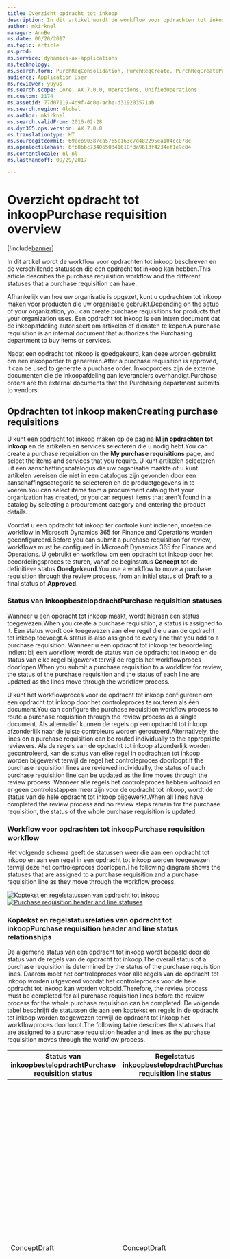 ```yaml
---
title: Overzicht opdracht tot inkoop
description: In dit artikel wordt de workflow voor opdrachten tot inkoop beschreven en de verschillende statussen die een opdracht tot inkoop kan hebben.
author: mkirknel
manager: AnnBe
ms.date: 06/20/2017
ms.topic: article
ms.prod: 
ms.service: dynamics-ax-applications
ms.technology: 
ms.search.form: PurchReqConsolidation, PurchReqCreate, PurchReqCreatePurchDetails, PurchReqCreatePurchListPage, PurchReqTable, PurchReqTableListPage
audience: Application User
ms.reviewer: yuyus
ms.search.scope: Core, AX 7.0.0, Operations, UnifiedOperations
ms.custom: 2174
ms.assetid: 77d07119-4d9f-4c0e-acbe-d319203571ab
ms.search.region: Global
ms.author: mkirknel
ms.search.validFrom: 2016-02-28
ms.dyn365.ops.version: AX 7.0.0
ms.translationtype: HT
ms.sourcegitcommit: 69eeb90387ca5765c163c7d482295ea104cc078c
ms.openlocfilehash: 6fb8bbc7340650341618f3a9613f4234ef1e9c04
ms.contentlocale: nl-nl
ms.lasthandoff: 09/29/2017

---
```


# <a name="purchase-requisition-overview"></a><span data-ttu-id="be6e6-103">Overzicht opdracht tot inkoop</span><span class="sxs-lookup"><span data-stu-id="be6e6-103">Purchase requisition overview</span></span>

[!include[banner](../includes/banner.md)]


<span data-ttu-id="be6e6-104">In dit artikel wordt de workflow voor opdrachten tot inkoop beschreven en de verschillende statussen die een opdracht tot inkoop kan hebben.</span><span class="sxs-lookup"><span data-stu-id="be6e6-104">This article describes the purchase requisition workflow and the different statuses that a purchase requisition can have.</span></span>

<span data-ttu-id="be6e6-105">Afhankelijk van hoe uw organisatie is opgezet, kunt u opdrachten tot inkoop maken voor producten die uw organisatie gebruikt.</span><span class="sxs-lookup"><span data-stu-id="be6e6-105">Depending on the setup of your organization, you can create purchase requisitions for products that your organization uses.</span></span> <span data-ttu-id="be6e6-106">Een opdracht tot inkoop is een intern document dat de inkoopafdeling autoriseert om artikelen of diensten te kopen.</span><span class="sxs-lookup"><span data-stu-id="be6e6-106">A purchase requisition is an internal document that authorizes the Purchasing department to buy items or services.</span></span>  

<span data-ttu-id="be6e6-107">Nadat een opdracht tot inkoop is goedgekeurd, kan deze worden gebruikt om een inkooporder te genereren.</span><span class="sxs-lookup"><span data-stu-id="be6e6-107">After a purchase requisition is approved, it can be used to generate a purchase order.</span></span> <span data-ttu-id="be6e6-108">Inkooporders zijn de externe documenten die de inkoopafdeling aan leveranciers overhandigt.</span><span class="sxs-lookup"><span data-stu-id="be6e6-108">Purchase orders are the external documents that the Purchasing department submits to vendors.</span></span>

## <a name="creating-purchase-requisitions"></a><span data-ttu-id="be6e6-109">Opdrachten tot inkoop maken</span><span class="sxs-lookup"><span data-stu-id="be6e6-109">Creating purchase requisitions</span></span>
<span data-ttu-id="be6e6-110">U kunt een opdracht tot inkoop maken op de pagina **Mijn opdrachten tot inkoop** en de artikelen en services selecteren die u nodig hebt.</span><span class="sxs-lookup"><span data-stu-id="be6e6-110">You can create a purchase requisition on the **My purchase requisitions** page, and select the items and services that you require.</span></span> <span data-ttu-id="be6e6-111">U kunt artikelen selecteren uit een aanschaffingscatalogus die uw organisatie maakte of u kunt artikelen vereisen die niet in een catalogus zijn gevonden door een aanschaffingscategorie te selecteren en de productgegevens in te voeren.</span><span class="sxs-lookup"><span data-stu-id="be6e6-111">You can select items from a procurement catalog that your organization has created, or you can request items that aren't found in a catalog by selecting a procurement category and entering the product details.</span></span>  

<span data-ttu-id="be6e6-112">Voordat u een opdracht tot inkoop ter controle kunt indienen, moeten de workflow in Microsoft Dynamics 365 for Finance and Operations worden geconfigureerd.</span><span class="sxs-lookup"><span data-stu-id="be6e6-112">Before you can submit a purchase requisition for review, workflows must be configured in Microsoft Dynamics 365 for Finance and Operations.</span></span> <span data-ttu-id="be6e6-113">U gebruikt en workflow om een opdracht tot inkoop door het beoordelingsproces te sturen, vanaf de beginstatus **Concept** tot de definitieve status **Goedgekeurd**.</span><span class="sxs-lookup"><span data-stu-id="be6e6-113">You use a workflow to move a purchase requisition through the review process, from an initial status of **Draft** to a final status of **Approved**.</span></span>

### <a name="purchase-requisition-statuses"></a><span data-ttu-id="be6e6-114">Status van inkoopbestelopdracht</span><span class="sxs-lookup"><span data-stu-id="be6e6-114">Purchase requisition statuses</span></span>

<span data-ttu-id="be6e6-115">Wanneer u een opdracht tot inkoop maakt, wordt hieraan een status toegewezen.</span><span class="sxs-lookup"><span data-stu-id="be6e6-115">When you create a purchase requisition, a status is assigned to it.</span></span> <span data-ttu-id="be6e6-116">Een status wordt ook toegewezen aan elke regel die u aan de opdracht tot inkoop toevoegt.</span><span class="sxs-lookup"><span data-stu-id="be6e6-116">A status is also assigned to every line that you add to a purchase requisition.</span></span> <span data-ttu-id="be6e6-117">Wanneer u een opdracht tot inkoop ter beoordeling indient bij een workflow, wordt de status van de opdracht tot inkoop en de status van elke regel bijgewerkt terwijl de regels het workflowproces doorlopen.</span><span class="sxs-lookup"><span data-stu-id="be6e6-117">When you submit a purchase requisition to a workflow for review, the status of the purchase requisition and the status of each line are updated as the lines move through the workflow process.</span></span>  

<span data-ttu-id="be6e6-118">U kunt het workflowproces voor de opdracht tot inkoop configureren om een opdracht tot inkoop door het controleproces te routeren als één document.</span><span class="sxs-lookup"><span data-stu-id="be6e6-118">You can configure the purchase requisition workflow process to route a purchase requisition through the review process as a single document.</span></span> <span data-ttu-id="be6e6-119">Als alternatief kunnen de regels op een opdracht tot inkoop afzonderlijk naar de juiste controleurs worden gerouteerd.</span><span class="sxs-lookup"><span data-stu-id="be6e6-119">Alternatively, the lines on a purchase requisition can be routed individually to the appropriate reviewers.</span></span> <span data-ttu-id="be6e6-120">Als de regels van de opdracht tot inkoop afzonderlijk worden gecontroleerd, kan de status van elke regel in opdrachten tot inkoop worden bijgewerkt terwijl de regel het controleproces doorloopt.</span><span class="sxs-lookup"><span data-stu-id="be6e6-120">If the purchase requisition lines are reviewed individually, the status of each purchase requisition line can be updated as the line moves through the review process.</span></span> <span data-ttu-id="be6e6-121">Wanneer alle regels het controleproces hebben voltooid en er geen controlestappen meer zijn voor de opdracht tot inkoop, wordt de status van de hele opdracht tot inkoop bijgewerkt.</span><span class="sxs-lookup"><span data-stu-id="be6e6-121">When all lines have completed the review process and no review steps remain for the purchase requisition, the status of the whole purchase requisition is updated.</span></span>

### <a name="purchase-requisition-workflow"></a><span data-ttu-id="be6e6-122">Workflow voor opdrachten tot inkoop</span><span class="sxs-lookup"><span data-stu-id="be6e6-122">Purchase requisition workflow</span></span>

<span data-ttu-id="be6e6-123">Het volgende schema geeft de statussen weer die aan een opdracht tot inkoop en aan een regel in een opdracht tot inkoop worden toegewezen terwijl deze het controleproces doorlopen.</span><span class="sxs-lookup"><span data-stu-id="be6e6-123">The following diagram shows the statuses that are assigned to a purchase requisition and a purchase requisition line as they move through the workflow process.</span></span>  

<span data-ttu-id="be6e6-124">[![Koptekst en regelstatussen van opdracht tot inkoop](./media/purchasereq_headerline_statuses.jpg)](./media/purchasereq_headerline_statuses.jpg)</span><span class="sxs-lookup"><span data-stu-id="be6e6-124">[![Purchase requisition header and line statuses](./media/purchasereq_headerline_statuses.jpg)](./media/purchasereq_headerline_statuses.jpg)</span></span>

### <a name="purchase-requisition-header-and-line-status-relationships"></a><span data-ttu-id="be6e6-125">Koptekst en regelstatusrelaties van opdracht tot inkoop</span><span class="sxs-lookup"><span data-stu-id="be6e6-125">Purchase requisition header and line status relationships</span></span>

<span data-ttu-id="be6e6-126">De algemene status van een opdracht tot inkoop wordt bepaald door de status van de regels van de opdracht tot inkoop.</span><span class="sxs-lookup"><span data-stu-id="be6e6-126">The overall status of a purchase requisition is determined by the status of the purchase requisition lines.</span></span> <span data-ttu-id="be6e6-127">Daarom moet het controleproces voor alle regels van de opdracht tot inkoop worden uitgevoerd voordat het controleproces voor de hele opdracht tot inkoop kan worden voltooid.</span><span class="sxs-lookup"><span data-stu-id="be6e6-127">Therefore, the review process must be completed for all purchase requisition lines before the review process for the whole purchase requisition can be completed.</span></span> <span data-ttu-id="be6e6-128">De volgende tabel beschrijft de statussen die aan een koptekst en regels in de opdracht tot inkoop worden toegewezen terwijl de opdracht tot inkoop het workflowproces doorloopt.</span><span class="sxs-lookup"><span data-stu-id="be6e6-128">The following table describes the statuses that are assigned to a purchase requisition header and lines as the purchase requisition moves through the workflow process.</span></span>

<table>
<thead>
<tr class="header">
<th><span data-ttu-id="be6e6-129">Status van inkoopbestelopdracht</span><span class="sxs-lookup"><span data-stu-id="be6e6-129">Purchase requisition status</span></span></th>
<th><span data-ttu-id="be6e6-130">Regelstatus inkoopbestelopdracht</span><span class="sxs-lookup"><span data-stu-id="be6e6-130">Purchase requisition line status</span></span></th>
<th><span data-ttu-id="be6e6-131">Beschrijving</span><span class="sxs-lookup"><span data-stu-id="be6e6-131">Description</span></span></th>
</tr>
</thead>
<tbody>
<tr class="odd">
<td><span data-ttu-id="be6e6-132">Concept</span><span class="sxs-lookup"><span data-stu-id="be6e6-132">Draft</span></span></td>
<td><span data-ttu-id="be6e6-133">Concept</span><span class="sxs-lookup"><span data-stu-id="be6e6-133">Draft</span></span></td>
<td><span data-ttu-id="be6e6-134">De opdracht tot inkoop en de regel van de opdracht tot inkoop zijn gemaakt, maar zijn niet ter controle ingediend.</span><span class="sxs-lookup"><span data-stu-id="be6e6-134">The purchase requisition and purchase requisition line have been created, but they haven't been submitted for review.</span></span> <span data-ttu-id="be6e6-135">Opdrachten tot inkoop en regels in een opdracht tot inkoop die de status <strong>Concept</strong> hebben, kunnen worden gewijzigd. Een opdracht tot inkoop of regel in een opdracht tot inkoop heeft ook de status <strong>Concept</strong> als deze is ingetrokken maar niet opnieuw werd ingediend voor controle.<strong>Opmerking:</strong> U kunt een opdracht tot inkoop op documentniveau indienen of intrekken.</span><span class="sxs-lookup"><span data-stu-id="be6e6-135">Purchase requisitions and purchase requisition lines that have a status of <strong>Draft</strong> can be modified.A purchase requisition or purchase requisition line also has a status of <strong>Draft</strong> if it has been recalled but hasn't been resubmitted for review.<strong>Note:</strong> You can submit or recall a purchase requisition at the document level.</span></span> <span data-ttu-id="be6e6-136">U kunt echter geen afzonderlijke regel in een opdracht tot inkoop intrekken.</span><span class="sxs-lookup"><span data-stu-id="be6e6-136">However, you can't submit or recall a single purchase requisition line.</span></span></td>
</tr>
<tr class="even">
<td><span data-ttu-id="be6e6-137">Wordt gecontroleerd</span><span class="sxs-lookup"><span data-stu-id="be6e6-137">In review</span></span></td>
<td><ul>
<li><span data-ttu-id="be6e6-138">Wordt gecontroleerd</span><span class="sxs-lookup"><span data-stu-id="be6e6-138">In review</span></span></li>
<li><span data-ttu-id="be6e6-139">Geweigerd</span><span class="sxs-lookup"><span data-stu-id="be6e6-139">Rejected</span></span></li>
</ul></td>
<td><span data-ttu-id="be6e6-140">Als de workflow is geconfigureerd om de regels in een opdracht tot inkoop naar individuele controleurs te routeren, dan kan elke regel de status <strong>Wordt gecontroleerd</strong> of <strong>Geweigerd</strong> hebben.</span><span class="sxs-lookup"><span data-stu-id="be6e6-140">If the workflow has been configured to route purchase requisition lines to individual reviewers, each line can have a status of <strong>In review</strong> or <strong>Rejected</strong>.</span></span> <span data-ttu-id="be6e6-141">De status van de opdracht tot inkoop wordt bijgewerkt wanneer het controleproces voor alle regels in de opdracht tot inkoop is voltooid en er geen controlestappen meer zijn voor de opdracht tot inkoop.</span><span class="sxs-lookup"><span data-stu-id="be6e6-141">The purchase requisition status is updated when the review process is completed for all purchase requisition lines and no review steps remain for the purchase requisition.</span></span>
<ul>
<li><span data-ttu-id="be6e6-142"><strong>Wordt gecontroleerd</strong> - De regels van de opdracht tot inkoop zijn ingediend ter beoordeling.</span><span class="sxs-lookup"><span data-stu-id="be6e6-142"><strong>In review</strong> – The purchase requisition lines have been submitted for review.</span></span> <span data-ttu-id="be6e6-143">Wanneer een regel in een opdracht tot inkoop het workflowproces heeft voltooid, blijft de status <strong>Wordt gecontroleerd</strong> totdat overige regels van de opdracht tot inkoop zijn beoordeeld.</span><span class="sxs-lookup"><span data-stu-id="be6e6-143">When the workflow process is completed for a purchase requisition line, the status of that line remains <strong>In review</strong> until all remaining purchase requisition lines have been reviewed.</span></span></li>
<li><span data-ttu-id="be6e6-144"><strong>Geweigerd:</strong> Een regel van een inkoopopdracht is geweigerd.</span><span class="sxs-lookup"><span data-stu-id="be6e6-144"><strong>Rejected</strong> – A purchase requisition line has been rejected.</span></span> <span data-ttu-id="be6e6-145">Regels van een opdracht tot inkoop die zijn geweigerd, kunnen worden aangepast en opnieuw ingediend.</span><span class="sxs-lookup"><span data-stu-id="be6e6-145">Purchase requisition lines that are rejected can be modified and resubmitted.</span></span></li>
</ul>
<span data-ttu-id="be6e6-146">Als u een regel in een opdracht tot inkoop die is afgewezen opnieuw indient, dan begint het controleproces voor alle regels in de opdracht tot inkoop die nog moeten worden gecontroleerd opnieuw.</span><span class="sxs-lookup"><span data-stu-id="be6e6-146">If you resubmit a purchase requisition line that has been rejected, the review process starts over for all lines in the purchase requisition that are still in review.</span></span> <span data-ttu-id="be6e6-147"><strong>Opmerking:</strong> U kunt een opdracht tot inkoop intrekken die al is ingediend.</span><span class="sxs-lookup"><span data-stu-id="be6e6-147"><strong>Note:</strong> You can recall a purchase requisition that has already been submitted.</span></span> <span data-ttu-id="be6e6-148">Wanneer u een opdracht tot inkoop intrekt, worden alle andere regels in de opdracht tot inkoop ook ingetrokken.</span><span class="sxs-lookup"><span data-stu-id="be6e6-148">When you recall a purchase requisition, all other purchase requisition lines are also recalled.</span></span> <span data-ttu-id="be6e6-149">Regels van een opdracht tot inkoop die zijn ingetrokken, kunnen worden verwijderd.</span><span class="sxs-lookup"><span data-stu-id="be6e6-149">Purchase requisition lines that have been recalled can be deleted.</span></span></td>
</tr>
<tr class="odd">
<td><span data-ttu-id="be6e6-150">Geweigerd</span><span class="sxs-lookup"><span data-stu-id="be6e6-150">Rejected</span></span></td>
<td><span data-ttu-id="be6e6-151">Geweigerd</span><span class="sxs-lookup"><span data-stu-id="be6e6-151">Rejected</span></span></td>
<td><span data-ttu-id="be6e6-152">De geselecteerde opdracht tot inkoop en alle opdracht tot inkoopregels zijn geweigerd.</span><span class="sxs-lookup"><span data-stu-id="be6e6-152">The purchase requisition and all purchase requisition lines have been rejected.</span></span> <span data-ttu-id="be6e6-153">Opdrachten tot inkoop en regels in een opdracht tot inkoop die zijn geweigerd, kunnen opnieuw worden ingediend.</span><span class="sxs-lookup"><span data-stu-id="be6e6-153">Purchase requisitions and purchase requisition lines that have been rejected can be resubmitted.</span></span></td>
</tr>
<tr class="even">
<td><span data-ttu-id="be6e6-154">Goedgekeurd</span><span class="sxs-lookup"><span data-stu-id="be6e6-154">Approved</span></span></td>
<td><ul>
<li><span data-ttu-id="be6e6-155">Goedgekeurd</span><span class="sxs-lookup"><span data-stu-id="be6e6-155">Approved</span></span></li>
<li><span data-ttu-id="be6e6-156">Geannuleerd</span><span class="sxs-lookup"><span data-stu-id="be6e6-156">Cancelled</span></span></li>
<li><span data-ttu-id="be6e6-157">Gesloten</span><span class="sxs-lookup"><span data-stu-id="be6e6-157">Closed</span></span></li>
</ul></td>
<td><span data-ttu-id="be6e6-158">Alle regels van de opdracht tot inkoop hebben het controleproces voltooid en er zijn geen controlestappen meer voor de opdracht tot inkoop.</span><span class="sxs-lookup"><span data-stu-id="be6e6-158">All purchase requisition lines have completed the review process, and there are no more review steps for the purchase requisition.</span></span>
<ul>
<li><span data-ttu-id="be6e6-159"><strong>Goedgekeurd</strong> - Het controleproces voor de regel van de opdracht tot inkoop is voltooid en de regel is goedgekeurd.</span><span class="sxs-lookup"><span data-stu-id="be6e6-159"><strong>Approved</strong> – The review process for a purchase requisition line has been completed, and the line is approved.</span></span></li>
<li><span data-ttu-id="be6e6-160"><strong>Geannuleerd</strong> - De regel in de opdracht tot inkoop is goedgekeurd, maar is geannuleerd omdat deze niet meer vereist is.</span><span class="sxs-lookup"><span data-stu-id="be6e6-160"><strong>Cancelled</strong> – The purchase requisition line was approved, but it has been canceled because it's no longer required.</span></span> <span data-ttu-id="be6e6-161">Alleen regels van een opdracht tot inkoop die zijn goedgekeurd, kunnen worden geannuleerd.</span><span class="sxs-lookup"><span data-stu-id="be6e6-161">Only purchase requisition lines that have been approved can be canceled.</span></span></li>
<li><span data-ttu-id="be6e6-162"><strong>Afgesloten</strong> - De regel in de opdracht tot inkoop is goedgekeurd en de documenten zijn gegenereerd, afhankelijk van het bestelopdrachtdoel.</span><span class="sxs-lookup"><span data-stu-id="be6e6-162"><strong>Closed</strong> – The purchase requisition line was approved, and documents have been generated, depending on the requisition purpose.</span></span>
<ul>
<li><span data-ttu-id="be6e6-163">Als het doel van de bestelopdracht verbruik is, wordt er een inkooporder is gegenereerd voor de regel van de opdracht tot inkoop.</span><span class="sxs-lookup"><span data-stu-id="be6e6-163">If the requisition purpose is consumption, a purchase order has been generated for the purchase requisition line.</span></span></li>
<li><span data-ttu-id="be6e6-164">Als het doel van de opdracht aanvulling is, zijn een of meer fulfillment-documenten gegenereerd.</span><span class="sxs-lookup"><span data-stu-id="be6e6-164">If the requisition purpose is replenishment, one or more fulfillment documents have been generated.</span></span></li>
</ul></li>
</ul></td>
</tr>
<tr class="odd">
<td><span data-ttu-id="be6e6-165">Geannuleerd</span><span class="sxs-lookup"><span data-stu-id="be6e6-165">Cancelled</span></span></td>
<td><span data-ttu-id="be6e6-166">Geannuleerd</span><span class="sxs-lookup"><span data-stu-id="be6e6-166">Cancelled</span></span></td>
<td><span data-ttu-id="be6e6-167">De opdracht tot inkoop en alle regels in de opdracht tot inkoop zijn geannuleerd.<strong>Opmerking:</strong> Als u een artikel op een regel in de opdracht tot inkoop niet meer nodig hebt, moet u de regel in de opdracht tot inkoop annuleren als deze al is goedgekeurd.</span><span class="sxs-lookup"><span data-stu-id="be6e6-167">The purchase requisition and all purchase requisition lines have been canceled.<strong>Note:</strong> If you no longer require an item that is on a purchase requisition line, you must cancel the purchase requisition line if it has already been approved.</span></span> <span data-ttu-id="be6e6-168">Alleen regels van een opdracht tot inkoop die zijn goedgekeurd, kunnen worden geannuleerd.</span><span class="sxs-lookup"><span data-stu-id="be6e6-168">Only purchase requisition lines that have been approved can be canceled.</span></span> <span data-ttu-id="be6e6-169">Als er regels in de opdracht tot inkoop nog moeten worden gecontroleerd, dan heeft de opdracht tot inkoop de status <strong>Wordt gecontroleerd</strong>.</span><span class="sxs-lookup"><span data-stu-id="be6e6-169">If any purchase requisition lines are in review, the purchase requisition will have a status of <strong>In review</strong>.</span></span> <span data-ttu-id="be6e6-170">In dit geval kunt u de opdracht tot inkoop intrekken en de juiste regel in de opdracht tot inkoop verwijderen.</span><span class="sxs-lookup"><span data-stu-id="be6e6-170">In this case, you can recall the purchase requisition and delete the appropriate purchase requisition line.</span></span></td>
</tr>
<tr class="even">
<td><span data-ttu-id="be6e6-171">Gesloten</span><span class="sxs-lookup"><span data-stu-id="be6e6-171">Closed</span></span></td>
<td><ul>
<li><span data-ttu-id="be6e6-172">Gesloten</span><span class="sxs-lookup"><span data-stu-id="be6e6-172">Closed</span></span></li>
<li><span data-ttu-id="be6e6-173">Geannuleerd</span><span class="sxs-lookup"><span data-stu-id="be6e6-173">Cancelled</span></span></li>
</ul></td>
<td><span data-ttu-id="be6e6-174">De opdracht tot aankoop is afgesloten en een of meer voldoeningsdocumenten zijn gegenereerd.</span><span class="sxs-lookup"><span data-stu-id="be6e6-174">The purchase requisition is closed, and one or more fulfillment documents have been generated.</span></span>
<ul>
<li><span data-ttu-id="be6e6-175"><strong>Afgesloten</strong> - De regel in de opdracht tot inkoop is goedgekeurd en de documenten zijn gegenereerd, afhankelijk van het bestelopdrachtdoel.</span><span class="sxs-lookup"><span data-stu-id="be6e6-175"><strong>Closed</strong> – The purchase requisition line was approved, and documents have been generated, depending on the requisition purpose.</span></span>
<ul>
<li><span data-ttu-id="be6e6-176">Als het doel van de bestelopdracht verbruik is, wordt er een inkooporder is gegenereerd voor de regel van de opdracht tot inkoop.</span><span class="sxs-lookup"><span data-stu-id="be6e6-176">If the requisition purpose is consumption, a purchase order has been generated for the purchase requisition line.</span></span></li>
<li><span data-ttu-id="be6e6-177">Als het doel van de opdracht aanvulling is, zijn een of meer fulfillment-documenten gegenereerd.</span><span class="sxs-lookup"><span data-stu-id="be6e6-177">If the requisition purpose is replenishment, one or more fulfillment documents have been generated.</span></span></li>
</ul></li>
<li><span data-ttu-id="be6e6-178"><strong>Geannuleerd</strong> - De regel in de opdracht tot inkoop is goedgekeurd, maar is geannuleerd omdat deze niet meer vereist is.</span><span class="sxs-lookup"><span data-stu-id="be6e6-178"><strong>Cancelled</strong> – The purchase requisition line was approved, but it has been canceled because it's no longer required.</span></span> <span data-ttu-id="be6e6-179">Alleen regels van een opdracht tot inkoop die zijn goedgekeurd, kunnen worden geannuleerd.</span><span class="sxs-lookup"><span data-stu-id="be6e6-179">Only purchase requisition lines that have been approved can be canceled.</span></span></li>
</ul><span data-ttu-id="be6e6-180">
<strong>Opmerking:</strong> Als u een artikel op een regel in een opdracht tot inkoop die als is afgesloten niet meer nodig hebt, moet u de regel op het verwerkingsdocument annuleren dat is gegeneerd voor de regel in de opdracht tot inkoop.</span><span class="sxs-lookup"><span data-stu-id="be6e6-180">
<strong>Note:</strong> If you no longer require an item on a purchase requisition line that has been closed, you must cancel the line on the fulfillment document that was generated for the purchase requisition line.</span></span></td>
</tr>
</tbody>
</table>

## <a name="distributing-costs-to-multiple-financial-accounts"></a><span data-ttu-id="be6e6-181">Kosten verdelen over meerdere financiële rekeningen</span><span class="sxs-lookup"><span data-stu-id="be6e6-181">Distributing costs to multiple financial accounts</span></span>
<span data-ttu-id="be6e6-182">U kunt in een opdracht tot inkoop de kosten van een product over meerdere financiële rekeningen verspreiden.</span><span class="sxs-lookup"><span data-stu-id="be6e6-182">You can distribute the cost of a product that is included in a purchase requisition to multiple financial accounts.</span></span> <span data-ttu-id="be6e6-183">Als uw organisatie dimensies gebruikt, zoals kostencentra en afdelingen, kunt u de kosten van een product verspreiden over dimensies voor financiële rekeningen.</span><span class="sxs-lookup"><span data-stu-id="be6e6-183">If your organization uses dimensions, such as cost centers and departments, you can distribute the cost of a product to dimensions for financial accounts.</span></span>

## <a name="requisition-purposes"></a><span data-ttu-id="be6e6-184">Bestelopdrachtdoelen</span><span class="sxs-lookup"><span data-stu-id="be6e6-184">Requisition purposes</span></span>
<span data-ttu-id="be6e6-185">De bestelopdrachtdoelen maken het proces van de uitvoering van opdrachten tot vraag meer flexibel.</span><span class="sxs-lookup"><span data-stu-id="be6e6-185">Requisition purposes make the process of fulfilling requisition demand more flexible.</span></span> <span data-ttu-id="be6e6-186">Bij het maken van een opdracht kunt u er één van twee doelen aan toewijzen: verbruik of aanvulling.</span><span class="sxs-lookup"><span data-stu-id="be6e6-186">When you create a requisition, you can assign one of two purposes to it: consumption or replenishment.</span></span> <span data-ttu-id="be6e6-187">Afhankelijk van het bestelopdrachtdoel en hoe uw organisatie is geconfigureerd, kan aan een bestelvraag worden voldaan met een inkooporder, een transferorder, een productieorder of een kanban.</span><span class="sxs-lookup"><span data-stu-id="be6e6-187">Depending on the requisition purpose and the setup of your organization, requisition demand can be fulfilled by a purchase order, transfer order, production order, or kanban.</span></span>  

<span data-ttu-id="be6e6-188">In het inkoopbeleid kunt u de bestelopdrachtdoelen bepalen die beschikbaar zijn bij het maken van een opdracht voor uw organisatie.</span><span class="sxs-lookup"><span data-stu-id="be6e6-188">In the procurement policies, you can control the requisition purposes that are available when a requisition is created for your organization.</span></span>

### <a name="requisitions-that-have-a-purpose-of-consumption"></a><span data-ttu-id="be6e6-189">Opdrachten bestemd voor verbruik</span><span class="sxs-lookup"><span data-stu-id="be6e6-189">Requisitions that have a purpose of consumption</span></span>

<span data-ttu-id="be6e6-190">Een opdracht die een verbruiksdoel heeft, vertegenwoordigt een vraag naar artikelen of services die intern worden gebruikt door uw organisatie.</span><span class="sxs-lookup"><span data-stu-id="be6e6-190">A requisition that has a purpose of consumption represents demand for items or services that will be used internally by your organization.</span></span> <span data-ttu-id="be6e6-191">De vraag dat dit type opdracht maakt, wordt altijd voldaan door een inkooporder.</span><span class="sxs-lookup"><span data-stu-id="be6e6-191">The demand that is created by this kind of requisition is always fulfilled by a purchase order.</span></span> <span data-ttu-id="be6e6-192">Als Microsoft Dynamics 365 for Finance and Operations zo is ingesteld dat inkooporders automatisch worden gegenereerd, worden inkooporders gemaakt nadat de opdracht tot inkoop is goedgekeurd.</span><span class="sxs-lookup"><span data-stu-id="be6e6-192">If Microsoft Dynamics 365 for Finance and Operations is set up to automatically generate purchase orders, purchase orders are created after the purchase requisition is approved.</span></span>

### <a name="requisitions-that-have-a-purpose-of-replenishment"></a><span data-ttu-id="be6e6-193">Opdrachten bestemd voor aanvulling</span><span class="sxs-lookup"><span data-stu-id="be6e6-193">Requisitions that have a purpose of replenishment</span></span>

<span data-ttu-id="be6e6-194">Een opdracht die een aanvullingsdoel heeft, vertegenwoordigt een verzoek voor het aanvullen van de voorraad.</span><span class="sxs-lookup"><span data-stu-id="be6e6-194">A requisition that has a purpose of replenishment represents demand to replenish inventory.</span></span> <span data-ttu-id="be6e6-195">U maakt bijvoorbeeld een opdracht om producten aan te vullen zodat ze op een specifiek moment kunnen worden verkocht op een specifieke detailhandellocatie.</span><span class="sxs-lookup"><span data-stu-id="be6e6-195">For example, you create a requisition to replenish items so that they can be sold at a specific retail location at a specific time.</span></span> <span data-ttu-id="be6e6-196">De vraag die is gemaakt door dit soort opdracht kan worden voldaan door inkooporder, transferorder, productieorder of kanban.</span><span class="sxs-lookup"><span data-stu-id="be6e6-196">The demand that is created by this kind of requisition can be fulfilled by a purchase order, transfer order, production order, or kanban.</span></span>  

<span data-ttu-id="be6e6-197">Wanneer de opdracht een aanvullingsdoel heeft, wordt vraag uitgedrukt als een aantal in plaats van een geldbedrag.</span><span class="sxs-lookup"><span data-stu-id="be6e6-197">When the requisition purpose is replenishment, demand is expressed as a quantity instead of a monetary amount.</span></span> <span data-ttu-id="be6e6-198">Daarom zijn vorderingsboekhouding, budgettaire controle, bedrijfsregels voor vaststellen van vaste activa (BRAD), projectboekhouding en alle bijbehorende regels niet van toepassing.</span><span class="sxs-lookup"><span data-stu-id="be6e6-198">Therefore, encumbrance accounting, budgetary control, business rules for fixed asset determination (BRAD), project accounting, and any related rules don't apply.</span></span> <span data-ttu-id="be6e6-199">Alleen producten die zijn aangelegd en vrijgegeven voor de opgegeven rechtspersoon kunnen gebruikt worden om te voldoen aan een aanvullingsopdracht.</span><span class="sxs-lookup"><span data-stu-id="be6e6-199">Only products that are stocked and released to the specified legal entity can fulfill replenishment requisition demand.</span></span> <span data-ttu-id="be6e6-200">Als u de producten wilt definiëren die beschikbaar zijn wanneer het bestelopdrachtdoel is vervuld, gebruikt u de pagina **Toegangsbeleidsregel voor aanvullingscategorie**.</span><span class="sxs-lookup"><span data-stu-id="be6e6-200">To define the products that are available when the requisition purpose is replenishment, use the **Replenishment category access policy rule** page.</span></span>  

<span data-ttu-id="be6e6-201">Als u opdrachten tot inkoop met een aanvullingsdoel wilt gebruiken, moet u een hoofdplanning opzetten om de opdrachtvraag op te nemen.</span><span class="sxs-lookup"><span data-stu-id="be6e6-201">To use purchase requisitions that have a purpose of replenishment, you must set up master scheduling to include requisition demand.</span></span> <span data-ttu-id="be6e6-202">De uitvoermethode voor de vraag die door dit soort opdracht is gecreëerd, wordt dan automatisch bepaald op basis van het leveringsbeleid dat is ingesteld voor de artikelen in uw organisatie en gepland via de hoofdplanning.</span><span class="sxs-lookup"><span data-stu-id="be6e6-202">The fulfillment method for the demand that is created by this kind of requisition is then determined automatically, based on the supply policies that have been set up for the items in your organization and planned by using master scheduling.</span></span>

## <a name="purchase-requisitions-and-requests-for-quotation"></a><span data-ttu-id="be6e6-203">Opdrachten tot inkoop en offerteaanvragen</span><span class="sxs-lookup"><span data-stu-id="be6e6-203">Purchase requisitions and requests for quotation</span></span>
<span data-ttu-id="be6e6-204">In sommige gevallen moet u een proces voor offerteaanvraag (RFQ) opstarten om de leverancier en de prijs te identificeren voor producten die in een opdracht tot inkoop worden aangevraagd.</span><span class="sxs-lookup"><span data-stu-id="be6e6-204">In some cases, you must start a request for quotation (RFQ) process to identify the vendor and price for products that are requested in a purchase requisition.</span></span> <span data-ttu-id="be6e6-205">Een offerteaanvraag kan worden gegenereerd wanneer de opdracht tot inkoop wordt gecontroleerd.</span><span class="sxs-lookup"><span data-stu-id="be6e6-205">An RFQ can be generated when the purchase requisition is in review.</span></span> <span data-ttu-id="be6e6-206">Als u een bod accepteert, wordt de informatie over de leverancier, prijs enzovoort overgeboekt naar de opdracht tot inkoop.</span><span class="sxs-lookup"><span data-stu-id="be6e6-206">When you accept a bid, information about the vendor, price, and so on, is transferred to the requisition.</span></span>  

<span data-ttu-id="be6e6-207">U kunt een opdracht tot inkoop in de wachtstand plaatsen door het selecteren van het selectievakje **In wachtstand** op de pagina **Details opdracht tot inkoop**.</span><span class="sxs-lookup"><span data-stu-id="be6e6-207">You can put a purchase requisition on hold by selecting the **On hold** check box on the **Purchase requisition details** page.</span></span> <span data-ttu-id="be6e6-208">Verwerking van de opdracht tot inkoop kan alleen worden voortgezet nadat u de blokkering hebt verwijderd door het selectievakje uit te schakelen.</span><span class="sxs-lookup"><span data-stu-id="be6e6-208">Processing of the purchase requisition can continue only after you remove the hold by clearing the check box.</span></span>  

<span data-ttu-id="be6e6-209">**Opmerking:** In eProcurement kan de offerteaanvraag voor uw opdracht tot inkoop leveranciers mogelijk toestaan om alternatieve regels toe te voegen.</span><span class="sxs-lookup"><span data-stu-id="be6e6-209">**Note:** In eProcurement, the RFQ for your purchase requisition might allow vendors to add alternate lines.</span></span> <span data-ttu-id="be6e6-210">In dit geval geeft uw opdracht tot inkoop goedgekeurd alternatieven weer.</span><span class="sxs-lookup"><span data-stu-id="be6e6-210">In this case, your purchase requisition will reflect approved alternates.</span></span>

## <a name="demand-consolidation"></a><span data-ttu-id="be6e6-211">Vraagconsolidatie</span><span class="sxs-lookup"><span data-stu-id="be6e6-211">Demand consolidation</span></span>
<span data-ttu-id="be6e6-212">Door inkoopbestelopdrachtregels van meerdere inkoopbestelopdrachten samen te voegen, kunt u uw onderhandelingspositie met uw leveranciers verstevigen om betere prijzen, lagere verzendkosten en lagere overheadkosten te verkrijgen.</span><span class="sxs-lookup"><span data-stu-id="be6e6-212">By consolidating purchase requisition lines from multiple purchase requisitions, you can increase your negotiating power with your vendors to achieve better pricing, lower shipping and handling costs, and reduced overhead costs.</span></span>  

<span data-ttu-id="be6e6-213">Inkoopbestelopdrachtregels komen enkel in aanmerking voor samenvoegen als de volgende beweringen waar zijn:</span><span class="sxs-lookup"><span data-stu-id="be6e6-213">Purchase requisition lines are eligible for demand consolidation only if the following statements are true:</span></span>

-   <span data-ttu-id="be6e6-214">De inkoopbestelopdracht is goedgekeurd.</span><span class="sxs-lookup"><span data-stu-id="be6e6-214">The purchase requisition has been approved.</span></span>
-   <span data-ttu-id="be6e6-215">De inkoopbestelopdracht voldoet aan de criteria van het inkoopbeleid voor handmatige verwerking en samenvoegen.</span><span class="sxs-lookup"><span data-stu-id="be6e6-215">The purchase requisition meets the purchasing policy rule criteria for manual processing and demand consolidation.</span></span>

<span data-ttu-id="be6e6-216">Goedgekeurde regels voor opdracht tot inkoop die aan de criteria voor handmatige verwerking voldoen worden op de pagina **Goedgekeurde opdrachten tot inkoop vrijgeven** weergegeven.</span><span class="sxs-lookup"><span data-stu-id="be6e6-216">Approved purchase requisition lines that meet the criteria for manual processing are listed on the **Release approved purchase requisitions** page.</span></span> <span data-ttu-id="be6e6-217">Als een regel in de opdracht tot inkoop ook voldoet aan de criteria voor vraagconsolidatie, kan de regel worden toegevoegd aan een samenvoegingsmogelijkheid.</span><span class="sxs-lookup"><span data-stu-id="be6e6-217">If a purchase requisition line also meets the criteria for demand consolidation, the line can be added to a consolidation opportunity.</span></span>  

<span data-ttu-id="be6e6-218">Een samenvoegingsmogelijkheid is een reeks regels in de opdracht voor inkoop die samen worden gegroepeerd zodat inkoper met leveranciers kan onderhandelenv voor de beste deal.</span><span class="sxs-lookup"><span data-stu-id="be6e6-218">A consolidation opportunity is a set of purchase requisition lines that are grouped together, so that the purchasing professional can negotiate the best deal with vendors.</span></span> <span data-ttu-id="be6e6-219">Regels in de opdracht tot inkoop die u selecteert voor een samenvoegingsmogelijkheid worden op de pagina **Consolidatie opdracht tot inkoop** weergegeven.</span><span class="sxs-lookup"><span data-stu-id="be6e6-219">Purchase requisition lines that you select for a consolidation opportunity appear on the **Purchase requisition consolidation** page.</span></span> <span data-ttu-id="be6e6-220">U kunt de regels op deze pagina wijzigen, als er wijzigingen nodig zijn.</span><span class="sxs-lookup"><span data-stu-id="be6e6-220">You can modify the lines on this page, if changes are required.</span></span> <span data-ttu-id="be6e6-221">U kunt ook nieuwe regels toevoegen aan de samenvoegingsmogelijkheid of bestaande regels verwijderen.</span><span class="sxs-lookup"><span data-stu-id="be6e6-221">You can also add new lines to the consolidation opportunity or remove existing lines.</span></span>  

<span data-ttu-id="be6e6-222">Nadat u opdrachtregels aan een samenvoegingsmogelijkheid hebt toegevoegd en vereiste wijzigingen hebt aangebracht, kunt u een inkooporder maken voor de samengevoegde regels in de opdracht tot inkoop.</span><span class="sxs-lookup"><span data-stu-id="be6e6-222">After you add requisition lines to a consolidation opportunity and make any changes that you require, you can create a purchase order for the consolidated purchase requisition lines.</span></span>  

<span data-ttu-id="be6e6-223">**Opmerking:** Wijzigingen die u aanbrengt aan een opdracht tot inkoop op de pagina **Consolidatie opdracht tot inkoop** worden weergegeven op de inkooporder die u maakt.</span><span class="sxs-lookup"><span data-stu-id="be6e6-223">**Note:** Changes that you make to a purchase requisition line on the **Purchase requisition consolidation** page are reflected on the purchase order that you create.</span></span> <span data-ttu-id="be6e6-224">In de opdracht tot inkoop blijft de regel ongewijzigd, zodat de geschiedenis wordt behouden.</span><span class="sxs-lookup"><span data-stu-id="be6e6-224">However, the line remains unchanged in the purchase requisition, so that its history is preserved.</span></span>  

<span data-ttu-id="be6e6-225">Als u een inkooporder wilt maken voor regels in de opdracht tot inkoop die niet in aanmerking komen voor consolidatie of die niet zijn geselecteerd voor een samenvoegingsmogelijkheid, moet u de regels handmatig verwerken.</span><span class="sxs-lookup"><span data-stu-id="be6e6-225">To create a purchase order for purchase requisition lines that aren't eligible for demand consolidation or aren't selected for a consolidation opportunity, you must process the lines manually.</span></span>

### <a name="consolidating-purchase-requisition-lines"></a><span data-ttu-id="be6e6-226">Inkoopbestelopdrachtregels samenvoegen</span><span class="sxs-lookup"><span data-stu-id="be6e6-226">Consolidating purchase requisition lines</span></span>

<span data-ttu-id="be6e6-227">Het proces voor consolidatie van de vraag wordt gestart wanneer een opdracht tot inkoop is goedgekeurd in een werkstroom en, als budgetbeheer is geconfigureerd voor uw organisatie, wanneer de budgetreserveringen en voorvorderingen zijn opgenomen.</span><span class="sxs-lookup"><span data-stu-id="be6e6-227">The process for demand consolidation starts when a purchase requisition is approved in a workflow and, if budget control is configured for your organization, when the budget reservations and pre-encumbrances have been recorded.</span></span> <span data-ttu-id="be6e6-228">Het volgende schema geeft de processtroom voor consolidatie van de vraag weer.</span><span class="sxs-lookup"><span data-stu-id="be6e6-228">The following diagram shows the process flow for demand consolidation.</span></span>  

<span data-ttu-id="be6e6-229">[![Processtroom voor vraagconsolidatie](./media/demand-consolidation.gif)](./media/demand-consolidation.gif)</span><span class="sxs-lookup"><span data-stu-id="be6e6-229">[![Process flow for demand consolidation](./media/demand-consolidation.gif)](./media/demand-consolidation.gif)</span></span>  

<span data-ttu-id="be6e6-230">Om goedgekeurde inkoopbestelopdrachtregels samen te voegen, volgt u deze stappen:</span><span class="sxs-lookup"><span data-stu-id="be6e6-230">To consolidate approved purchase requisition lines, follow these steps:</span></span>

1.  <span data-ttu-id="be6e6-231">Controleer de goedgekeurde opdrachtregels voor handmatige verwerking en die in aanmerking komen voor samenvoeging.</span><span class="sxs-lookup"><span data-stu-id="be6e6-231">Review approved requisition lines that have been held for manual processing, and that are eligible for demand consolidation.</span></span>
2.  <span data-ttu-id="be6e6-232">Selecteer regels die u wilt toevoegen aan een samenvoegingsmogelijkheid.</span><span class="sxs-lookup"><span data-stu-id="be6e6-232">Select lines to add to a consolidation opportunity.</span></span>
3.  <span data-ttu-id="be6e6-233">Maak een nieuwe samenvoegingsmogelijkheid of voeg opdrachtregels toe aan een bestaande samenvoegingsmogelijkheid.</span><span class="sxs-lookup"><span data-stu-id="be6e6-233">Create a new consolidation opportunity, or add requisition lines to an existing consolidation opportunity.</span></span>
4.  <span data-ttu-id="be6e6-234">Breng vereiste wijzigingen toe aan de opdrachtregels en verwijder opdrachtregelartikelen die u niet langer wilt opnemen in de samenvoegingsmogelijkheid.</span><span class="sxs-lookup"><span data-stu-id="be6e6-234">Make any required changes to the requisition lines, and remove requisition line items that you no longer want to include in the consolidation opportunity.</span></span>
5.  <span data-ttu-id="be6e6-235">Inkooporders maken voor geconsolideerde opdrachtregels of inkoopbestelopdrachtregels in een samenvoegingsmogelijkheid.</span><span class="sxs-lookup"><span data-stu-id="be6e6-235">Create purchase orders for consolidated requisition lines or for purchase requisition lines in a consolidation opportunity.</span></span>


<a name="see-also"></a><span data-ttu-id="be6e6-236">Zie ook</span><span class="sxs-lookup"><span data-stu-id="be6e6-236">See also</span></span>
--------

[<span data-ttu-id="be6e6-237">Een bestelaanvraag voor verbruik maken (Taakbegeleiding)</span><span class="sxs-lookup"><span data-stu-id="be6e6-237">Create a requisition for consumption (Task guide)</span></span>](tasks/create-requisition-consumption.md)

[<span data-ttu-id="be6e6-238">Workflow voor opdracht tot inkoop</span><span class="sxs-lookup"><span data-stu-id="be6e6-238">Purchase requisition workflow</span></span>](purchase-requisitions-workflow.md)




